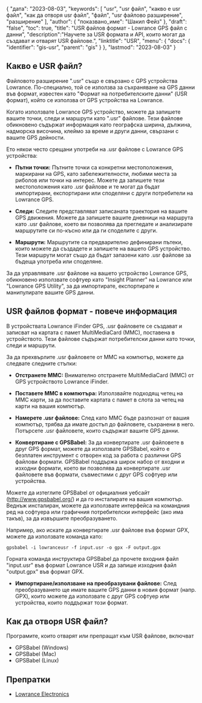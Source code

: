 {
"дата": "2023-08-03",
  "keywords": [
"usr",
"usr файл",
"какво е usr файл",
"как да отворя usr файл",
"файл",
"usr файлово разширение",
"разширение"
],
  "author": {
"показвано_име": "Шакил Фейз"
},
"draft": "false",
"toc": true,
"title": "USR файлов формат - Lowrance GPS файл с данни",
  "description":"Научете за USR формата и API, които могат да създават и отварят USR файлове.",
  "linktitle": "USR",
  "menu": {
    "docs": {
      "identifier": "gis-usr",
      "parent": "gis"
}
},
"lastmod": "2023-08-03"
}

## Какво е USR файл?

Файловото разширение ".usr" също е свързано с GPS устройства Lowrance. По-специално, той се използва за съхраняване на GPS данни във формат, известен като "Формат на потребителските данни" (USR формат), който се използва от GPS устройства на Lowrance.

Когато използвате Lowrance GPS устройство, можете да запишете вашите точки, следи и маршрути като ".usr" файлове. Тези файлове обикновено съдържат информация като географска ширина, дължина, надморска височина, клеймо за време и други данни, свързани с вашите GPS дейности.

Ето някои често срещани употреби на .usr файлове с Lowrance GPS устройства:

- **Пътни точки:** Пътните точки са конкретни местоположения, маркирани на GPS, като забележителности, любими места за риболов или точки на интерес. Можете да запишете тези местоположения като .usr файлове и те могат да бъдат импортирани, експортирани или споделяни с други потребители на Lowrance GPS.

- **Следи:** Следите представляват записаната траектория на вашите GPS движения. Можете да запишете вашите дневници на маршрута като .usr файлове, което ви позволява да прегледате и анализирате маршрутите си по-късно или да ги споделите с други.

- **Маршрути:** Маршрутите са предварително дефинирани пътеки, които можете да създадете и запишете на вашето GPS устройство. Тези маршрути могат също да бъдат запазени като .usr файлове за бъдеща употреба или споделяне.

За да управлявате .usr файлове на вашето устройство Lowrance GPS, обикновено използвате софтуер като "Insight Planner" на Lowrance или "Lowrance GPS Utility", за да импортирате, експортирате и манипулирате вашите GPS данни.

## USR файлов формат - повече информация

В устройствата Lowrance iFinder GPS, .usr файловете се създават и записват на картата с памет MultiMediaCard (MMC), поставена в устройството. Тези файлове съдържат потребителски данни като точки, следи и маршрути.

За да прехвърлите .usr файловете от MMC на компютър, можете да следвате следните стъпки:

- **Отстранете MMC:** Внимателно отстранете MultiMediaCard (MMC) от GPS устройството Lowrance iFinder.

- **Поставете MMC в компютъра:** Използвайте подходящ четец на MMC карти, за да поставите картата с памет в слота за четец на карти на вашия компютър.

- **Намерете .usr файлове:** След като MMC бъде разпознат от вашия компютър, трябва да имате достъп до файловете, съхранени в него. Потърсете .usr файловете, които съдържат вашите GPS данни.

- **Конвертиране с GPSBabel:** За да конвертирате .usr файловете в друг GPS формат, можете да използвате GPSBabel, който е безплатен инструмент с отворен код за работа с различни GPS файлови формати. GPSBabel поддържа широк набор от входни и изходни формати, което ви позволява да конвертирате .usr файловете във формати, съвместими с друг GPS софтуер или устройства.

Можете да изтеглите GPSBabel от официалния уебсайт (http://www.gpsbabel.org/) и да го инсталирате на вашия компютър. Веднъж инсталиран, можете да използвате интерфейса на командния ред на софтуера или графичния потребителски интерфейс (ако има такъв), за да извършите преобразуването.

Например, ако искате да конвертирате .usr файлове във формат GPX, можете да използвате команда като:

```
gpsbabel -i lowranceusr -f input.usr -o gpx -F output.gpx
```

Горната команда инструктира GPSBabel да прочете входния файл "input.usr" във формат Lowrance USR и да запише изходния файл "output.gpx" във формат GPX.

- **Импортиране/използване на преобразувани файлове:** След преобразуването ще имате вашите GPS данни в новия формат (напр. GPX), които можете да използвате с друг GPS софтуер или устройства, които поддържат този формат.

## Как да отворя USR файл?

Програмите, които отварят или препращат към USR файлове, включват

- GPSBabel (Windows)
- GPSBabel (Mac)
- GPSBabel (Linux)

## Препратки
* [Lowrance Electronics](https://en.wikipedia.org/wiki/Lowrance_Electronics)

